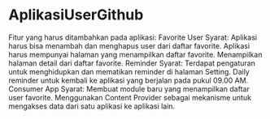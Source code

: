 # AplikasiUserGithub
Fitur yang harus ditambahkan pada aplikasi:      Favorite User     Syarat:         Aplikasi harus bisa menambah dan menghapus user dari daftar favorite.         Aplikasi harus mempunyai halaman yang menampilkan daftar favorite.         Menampilkan halaman detail dari daftar favorite.      Reminder     Syarat:         Terdapat pengaturan untuk menghidupkan dan mematikan reminder di halaman Setting.         Daily reminder untuk kembali ke aplikasi yang berjalan pada pukul 09.00 AM.      Consumer App     Syarat:         Membuat module baru yang menampilkan daftar user favorite.         Menggunakan Content Provider sebagai mekanisme untuk mengakses data dari satu aplikasi ke aplikasi lain.
